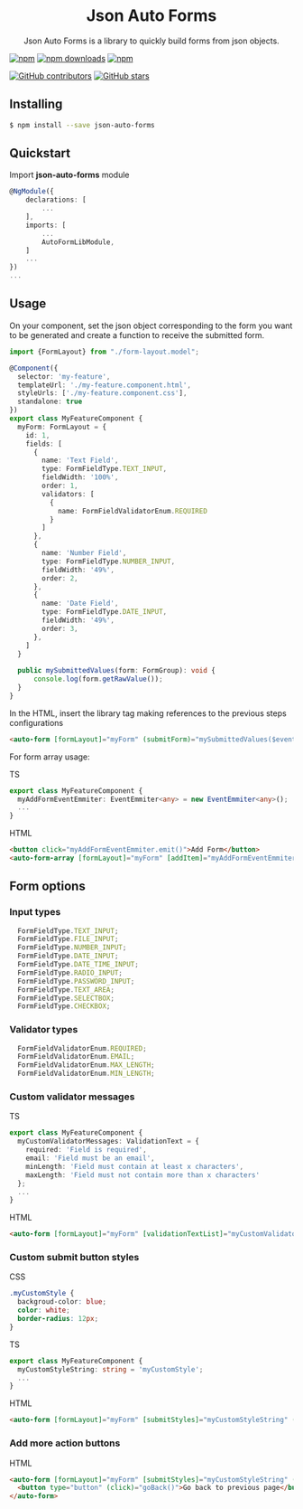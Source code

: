 <h1 align="center">Json Auto Forms</h1>

<p style="text-align: center">
  Json Auto Forms is a library to quickly build forms from json objects.
</p>


[![npm](https://img.shields.io/npm/v/json-auto-forms.svg)](https://www.npmjs.com/package/json-auto-forms)
[![npm downloads](https://img.shields.io/npm/dt/json-auto-forms.svg)](https://npmjs.org/json-auto-forms)
[![npm](https://img.shields.io/npm/dm/json-auto-forms.svg)](https://www.npmjs.com/package/json-auto-forms)

[![GitHub contributors](https://img.shields.io/github/contributors/gabrielmedeiros2/json-auto-forms.svg?style=flat)](https://github.com/gabrielmedeiros2/json-auto-forms)
[![GitHub stars](https://img.shields.io/github/stars/gabrielmedeiros2/json-auto-forms.svg?label=GitHub%20Stars&style=flat)](https://github.com/gabrielmedeiros2/json-auto-forms)

## Installing

```bash
$ npm install --save json-auto-forms
```

## Quickstart
Import **json-auto-forms** module

```typescript
@NgModule({
    declarations: [
        ...
    ],
    imports: [
        ...
        AutoFormLibModule,
    ]
    ...
})
...
````

## Usage
On your component, set the json object corresponding to the form you want to be generated and create a function to receive the submitted form.

```typescript
import {FormLayout} from "./form-layout.model";

@Component({
  selector: 'my-feature',
  templateUrl: './my-feature.component.html',
  styleUrls: ['./my-feature.component.css'],
  standalone: true
})
export class MyFeatureComponent {
  myForm: FormLayout = {
    id: 1,
    fields: [
      {
        name: 'Text Field',
        type: FormFieldType.TEXT_INPUT,
        fieldWidth: '100%',
        order: 1,
        validators: [
          {
            name: FormFieldValidatorEnum.REQUIRED
          }
        ]
      },
      {
        name: 'Number Field',
        type: FormFieldType.NUMBER_INPUT,
        fieldWidth: '49%',
        order: 2,
      },
      {
        name: 'Date Field',
        type: FormFieldType.DATE_INPUT,
        fieldWidth: '49%',
        order: 3,
      },
    ]
  }
  
  public mySubmittedValues(form: FormGroup): void {
      console.log(form.getRawValue());
  }
}
````

In the HTML, insert the library tag making references to the previous steps configurations

```html
<auto-form [formLayout]="myForm" (submitForm)="mySubmittedValues($event)"></auto-form>
````

For form array usage:

TS
```typescript
export class MyFeatureComponent {
  myAddFormEventEmmiter: EventEmmiter<any> = new EventEmmiter<any>();
  ...
}
````

HTML
```html
<button click="myAddFormEventEmmiter.emit()">Add Form</button>
<auto-form-array [formLayout]="myForm" [addItem]="myAddFormEventEmmiter" (submitForm)="mySubmittedValues($event)"></auto-form-array>
````

## Form options


### Input types
```typescript
  FormFieldType.TEXT_INPUT;
  FormFieldType.FILE_INPUT;
  FormFieldType.NUMBER_INPUT;
  FormFieldType.DATE_INPUT;
  FormFieldType.DATE_TIME_INPUT;
  FormFieldType.RADIO_INPUT;
  FormFieldType.PASSWORD_INPUT;
  FormFieldType.TEXT_AREA;
  FormFieldType.SELECTBOX;
  FormFieldType.CHECKBOX;
````

### Validator types
```typescript
  FormFieldValidatorEnum.REQUIRED;
  FormFieldValidatorEnum.EMAIL;
  FormFieldValidatorEnum.MAX_LENGTH;
  FormFieldValidatorEnum.MIN_LENGTH;
````

### Custom validator messages

TS
```typescript
export class MyFeatureComponent {
  myCustomValidatorMessages: ValidationText = {
    required: 'Field is required',
    email: 'Field must be an email',
    minLength: 'Field must contain at least x characters',
    maxLength: 'Field must not contain more than x characters'
  };
  ...
}
````

HTML
```html
<auto-form [formLayout]="myForm" [validationTextList]="myCustomValidatorMessages" (submitForm)="mySubmittedValues($event)"></auto-form>
````

### Custom submit button styles

CSS
```css
.myCustomStyle {
  backgroud-color: blue;
  color: white;
  border-radius: 12px;
}
````

TS
```typescript
export class MyFeatureComponent {
  myCustomStyleString: string = 'myCustomStyle';
  ...
}
````

HTML
```html
<auto-form [formLayout]="myForm" [submitStyles]="myCustomStyleString" (submitForm)="mySubmittedValues($event)"></auto-form>
````

### Add more action buttons
HTML
```html
<auto-form [formLayout]="myForm" [submitStyles]="myCustomStyleString" (submitForm)="mySubmittedValues($event)">
  <button type="button" (click)="goBack()">Go back to previous page</button>
</auto-form>
````
